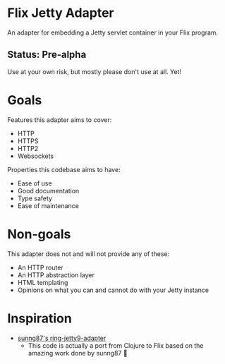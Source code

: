 # Flix Jetty Adapter

An adapter for embedding a Jetty servlet container in your Flix program.

## Status: Pre-alpha

Use at your own risk, but mostly please don't use at all. Yet!

# Goals

Features this adapter aims to cover:

* HTTP
* HTTPS
* HTTP2
* Websockets

Properties this codebase aims to have:

* Ease of use
* Good documentation
* Type safety
* Ease of maintenance

# Non-goals

This adapter does not and will not provide any of these:

* An HTTP router
* An HTTP abstraction layer
* HTML templating
* Opinions on what you can and cannot do with your Jetty instance

# Inspiration

* [sunng87's ring-jetty9-adapter](https://github.com/sunng87/ring-jetty9-adapter/tree/master)
    * This code is actually a port from Clojure to Flix based on the amazing work done by sunng87 :pray: